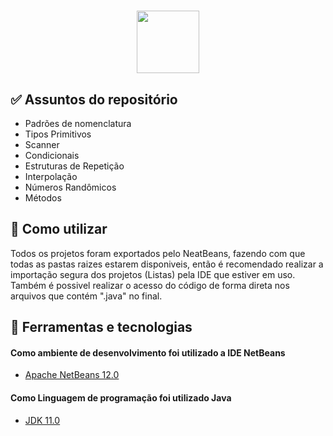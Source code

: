 <h1 align="center">
  <img src="https://marcas-logos.net/wp-content/uploads/2020/11/Java-logo-600x336.png" height="100px">
</h1>

<h2> ✅ Assuntos do repositório</h2>

   * Padrões de nomenclatura
   * Tipos Primitivos
   * Scanner
   * Condicionais
   * Estruturas de Repetição
   * Interpolação
   * Números Randômicos
   * Métodos

<h2> 📑 Como utilizar</h2>
  Todos os projetos foram exportados pelo NeatBeans, fazendo com que todas as pastas raizes estarem disponiveis, então é recomendado realizar a importação segura dos projetos (Listas) pela IDE que estiver em uso. Também é possivel realizar o acesso do código de forma direta nos arquivos que contém ".java" no final.

<h2> 🧪 Ferramentas e tecnologias</h2>

<h4> Como ambiente de desenvolvimento foi utilizado a IDE NetBeans </h4>

- [Apache NetBeans 12.0](https://netbeans.apache.org/download/index.html)

<h4> Como Linguagem de programação foi utilizado Java </h4>

- [JDK 11.0](https://www.oracle.com/br/java/technologies/javase-jdk11-downloads.html)



  


   































